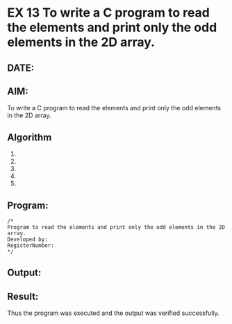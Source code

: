 # EX 13 To write a C program to read the elements and print only the odd elements in the 2D array.
## DATE:
## AIM:
To write a C program to read the elements and print only the odd elements in the 2D array.

## Algorithm
1. 
2. 
3. 
4.  
5.   

## Program:
```
/*
Program to read the elements and print only the odd elements in the 2D array.
Developed by: 
RegisterNumber:  
*/
```

## Output:



## Result:
Thus the program was executed and the output was verified successfully.
